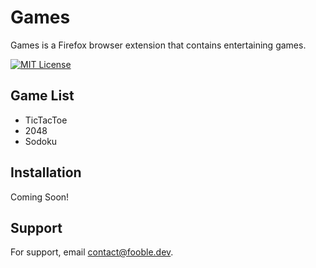 
# Games

Games is a Firefox browser extension that contains entertaining games.


[![MIT License](https://img.shields.io/badge/License-MIT-green.svg)](https://opensource.org/license/mit/)

## Game List

- TicTacToe
- 2048
- Sodoku

## Installation

Coming Soon!

## Support

For support, email [contact@fooble.dev](mailto:contact@fooble.dev).


